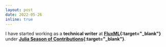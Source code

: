 ```yaml
---
layout: post
date: 2022-05-26
inline: true
---
```


I have started working as a **technical writer** at **[FluxML](https://fluxml.ai/){:target="_blank"}** under **[Julia Season of Contributions](https://julialang.org/jsoc/){:target="_blank"}**.
